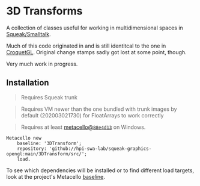 # 3D Transforms
A collection of classes useful for working in multidimensional spaces in [Squeak/Smalltalk].

Much of this code originated in and is still identitcal to the one in [CroquetGL]. Original change stamps sadly got lost at some point, though.

Very much work in progress.

## Installation
> Requires Squeak trunk

> Requires VM newer than the one bundled with trunk images by default (202003021730) for FloatArrays to work correctly

> Requires at least [metacello@`88e4d13`](https://github.com/Metacello/metacello/commit/88e4d1341906b1eb591ba4f05a5df10d021cc2a9) on Windows.

```smalltalk
Metacello new
	baseline: '3DTransform';
	repository: 'github://hpi-swa-lab/squeak-graphics-opengl:main/3DTransform/src/';
	load.
```

To see which dependencies will be installed or to find different load targets, look at the project's Metacello [baseline](./src/BaselineOf3DTransform/BaselineOf3DTransform.class.st).

<!-- references -->
[Squeak/Smalltalk]: https://squeak.org
[CroquetGL]: http://www.squeaksource.com/CroquetGL.html